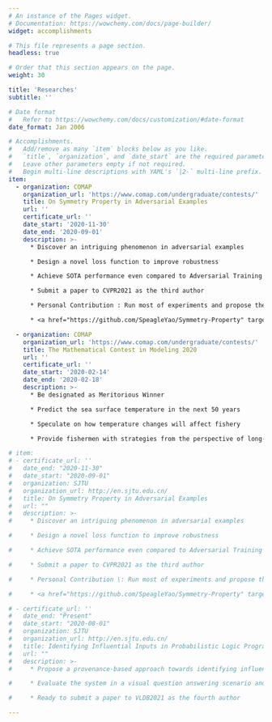 ```yaml
---
# An instance of the Pages widget.
# Documentation: https://wowchemy.com/docs/page-builder/
widget: accomplishments

# This file represents a page section.
headless: true

# Order that this section appears on the page.
weight: 30

title: 'Researches'
subtitle: ''

# Date format
#   Refer to https://wowchemy.com/docs/customization/#date-format
date_format: Jan 2006

# Accomplishments.
#   Add/remove as many `item` blocks below as you like.
#   `title`, `organization`, and `date_start` are the required parameters.
#   Leave other parameters empty if not required.
#   Begin multi-line descriptions with YAML's `|2-` multi-line prefix.
item:
  - organization: COMAP
    organization_url: 'https://www.comap.com/undergraduate/contests/'
    title: On Symmetry Property in Adversarial Examples
    url: ''
    certificate_url: ''
    date_start: '2020-11-30'
    date_end: '2020-09-01'
    description: >-
      * Discover an intriguing phenomenon in adversarial examples

      * Design a novel loss function to improve robustness

      * Achieve SOTA performance even compared to Adversarial Training

      * Submit a paper to CVPR2021 as the third author

      * Personal Contribution : Run most of experiments and propose the final version of loss function

      * <a href="https://github.com/SpeagleYao/Symmetry-Property" target="_blank">Open Source Code</a> on Github

  - organization: COMAP
    organization_url: 'https://www.comap.com/undergraduate/contests/'
    title: The Mathematical Contest in Modeling 2020
    url: ''
    certificate_url: ''
    date_start: '2020-02-14'
    date_end: '2020-02-18'
    description: >-
      * Be designated as Meritorious Winner

      * Predict the sea surface temperature in the next 50 years

      * Speculate on how temperature changes will affect fishery

      * Provide fishermen with strategies from the perspective of long-term profit

# item:
# - certificate_url: ''
#   date_end: "2020-11-30"
#   date_start: "2020-09-01"
#   organization: SJTU
#   organization_url: http://en.sjtu.edu.cn/
#   title: On Symmetry Property in Adversarial Examples
#   url: ""
#   description: >- 
#     * Discover an intriguing phenomenon in adversarial examples

#     * Design a novel loss function to improve robustness

#     * Achieve SOTA performance even compared to Adversarial Training

#     * Submit a paper to CVPR2021 as the third author

#     * Personal Contribution \: Run most of experiments and propose the final version of loss function

#     * <a href="https://github.com/SpeagleYao/Symmetry-Property" target="_blank">Open Source Code</a> on Github

# - certificate_url: ''
#   date_end: "Present"
#   date_start: "2020-08-01"
#   organization: SJTU
#   organization_url: http://en.sjtu.edu.cn/
#   title: Identifying Influential Inputs in Probabilistic Logic Programming
#   url: ""
#   description: >- 
#     * Propose a provenance-based approach towards identifying influential inputs in PLP programs

#     * Evaluate the system in a visual question answering scenario and demonstrate its effectiveness

#     * Ready to submit a paper to VLDB2021 as the fourth author

---
```

